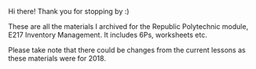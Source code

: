 Hi there! Thank you for stopping by :)

These are all the materials I archived for the Republic Polytechnic module, E217 Inventory Management. It includes 6Ps, worksheets etc.

Please take note that there could be changes from the current lessons as these materials were for 2018.

